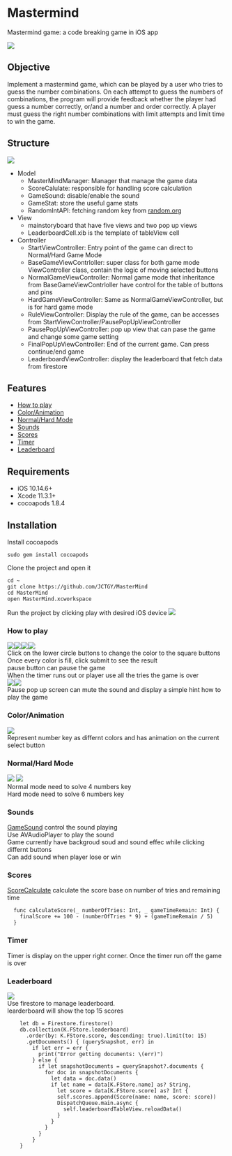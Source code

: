 # Mastermind
Mastermind game: a code breaking game in iOS app

![](images/MasterMind.gif)

## Objective
Implement a mastermind game, which can be played by a user who tries to guess the number combinations. On each attempt to guess the numbers of combinations, the program will provide feedback whether the player had guess a number correctly, or/and  a number and order correctly. A player must guess the right number combinations with limit attempts and limit time to win the game.

## Structure
![](images/MasterMine%20Struture.png)
- Model
  * MasterMindManager: Manager that manage the game data
  * ScoreCalulate: responsible for handling score calculation
  * GameSound: disable/enable the sound
  * GameStat: store the useful game stats
  * RandomIntAPI: fetching random key from [random.org](www.random.org)
- View
  * mainstoryboard that have five views and two pop up views
  * LeaderboardCell.xib is the template of tableView cell
- Controller
  * StartViewController: Entry point of the game can direct to Normal/Hard Game Mode
  * BaseGameViewContrloller: super class for both game mode ViewController class, contain the logic of moving selected buttons
  * NormalGameViewController: Normal game mode that inheritance from BaseGameViewContrloller have control for the table of buttons and pins
  * HardGameViewController: Same as NormalGameViewController, but is for hard game mode
  * RuleViewController: Display the rule of the game, can be accesses from StartViewController/PausePopUpViewController
  * PausePopUpViewController: pop up view that can pase the game and change some game setting
  * FinalPopUpViewController: End of the current game. Can press continue/end game
  * LeaderboardViewController: display the leaderboard that fetch data from firestore
 
## Features    
* [How to play](#How-to-play)
* [Color/Animation](#coloranimation)
* [Normal/Hard Mode](#normalhard-mode)
* [Sounds](#Sounds)
* [Scores](#Scores)
* [Timer](#Timer)
* [Leaderboard](#Leaderboard)

## Requirements

- iOS 10.14.6+
- Xcode 11.3.1+
- cocoapods 1.8.4

## Installation

Install cocoapods
```
sudo gem install cocoapods
```
Clone the project and open it
```
cd ~
git clone https://github.com/JCTGY/MasterMind
cd MasterMind
open MasterMind.xcworkspace
```
Run the project by clicking play with desired iOS device 
![](images/xcode.png)

### How to play
![](images/pause.png)![](images/Score.png)![](images/Timer.png)![](images/Rule.png) \
Click on the lower circle buttons to change the color to the square buttons \
Once every color is fill, click submit to see the result \
pause button can pause the game \
When the timer runs out or player use all the tries the game is over \
![](images/PausePopUp.png)![](images/EndPopUp.png)\
Pause pop up screen can mute the sound and display a simple hint how to play the game

### Color/Animation
![](images/MasterMind.gif) \
Represent number key as differnt colors and has animation on the current select button

### Normal/Hard Mode
![](images/Color:Animation.png) ![](images/HardMode.png)\
Normal mode need to solve 4 numbers key \
Hard mode need to solve 6 numbers key
### Sounds
[GameSound](https://github.com/JCTGY/MasterMind/blob/master/MasterMind/Model/GameSound.swift) control the sound playing \
Use AVAudioPlayer to play the sound \
Game currently have backgroud soud and sound effec while clicking differnt buttons \
Can add sound when player lose or win
### Scores
[ScoreCalculate](https://github.com/JCTGY/MasterMind/blob/master/MasterMind/Model/ScoreCalulate.swift) calculate the score base on number of tries and remaining time 
```
  func calculateScore(_ numberOfTries: Int, _ gameTimeRemain: Int) {
    finalScore += 100 - (numberOfTries * 9) + (gameTimeRemain / 5)
  }
```
### Timer
Timer is display on the upper right corner. Once the timer run off the game is over

### Leaderboard
![](images/leaderboard.png) \
Use firestore to manage leaderboard. \
learderboard will show the top 15 scores
```
    let db = Firestore.firestore()
    db.collection(K.FStore.leaderboard)
      .order(by: K.FStore.score, descending: true).limit(to: 15)
      .getDocuments() { (querySnapshot, err) in
        if let err = err {
          print("Error getting documents: \(err)")
        } else {
          if let snapshotDocuments = querySnapshot?.documents {
            for doc in snapshotDocuments {
              let data = doc.data()
              if let name = data[K.FStore.name] as? String,
                let score = data[K.FStore.score] as? Int {
                self.scores.append(Score(name: name, score: score))
                DispatchQueue.main.async {
                  self.leaderboardTableView.reloadData()
                }
              }
            }
          }
        }
    }
```
